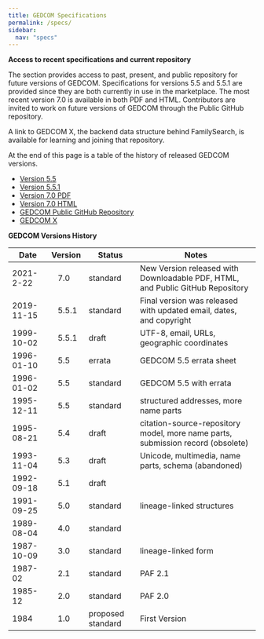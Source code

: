 ```yaml
---
title: GEDCOM Specifications
permalink: /specs/
sidebar:
  nav: "specs"
---
```

**Access to recent specifications and current repository**

The section provides access to past, present, and public repository for future versions of GEDCOM. Specifications for versions 5.5 and 5.5.1 are provided since they are both currently in use in the marketplace.  The most recent version 7.0 is available in both PDF and HTML. Contributors are invited to work on future versions of GEDCOM through the Public GitHub repository.

A link to GEDCOM X, the backend data structure behind FamilySearch, is available for learning and joining that repository.

At the end of this page is a table of the history of released GEDCOM versions.

- [Version 5.5](ged55.pdf)
- [Version 5.5.1](ged551.pdf)
- [Version 7.0 PDF]()
- [Version 7.0 HTML]()
- [GEDCOM Public GitHub Repository]()
- [GEDCOM X](http://gedcomx.org)



**GEDCOM Versions History**
<div>
<table class="Versions Table">
<thead><tr><th>Date</th><th>Version</th><th>Status</th><th>Notes</th></tr></thead>
<tbody>
<tr><td>2021-2-22</td><td>  &nbsp;&nbsp;&nbsp;7.0</td><td>standard</td><td>New Version released with Downloadable PDF, HTML, and Public GitHub Repository</td></tr>
<tr><td>2019-11-15</td><td>  &nbsp;&nbsp;&nbsp;5.5.1</td><td>standard</td><td>Final version was released with updated email, dates, and copyright</td></tr>
<tr><td>1999-10-02</td><td>  &nbsp;&nbsp;&nbsp;5.5.1</td><td>draft</td><td>UTF-8, email, URLs, geographic coordinates</td></tr>
<tr><td>1996-01-10</td><td>  &nbsp;&nbsp;&nbsp;5.5</td><td>errata</td><td>GEDCOM 5.5 errata sheet</td></tr>
<tr><td>1996-01-02</td><td>  &nbsp;&nbsp;&nbsp;5.5</td><td>standard</td><td>GEDCOM 5.5 with errata</td></tr>

<tr><td>1995-12-11</td><td>  &nbsp;&nbsp;&nbsp;5.5</td><td>standard</td><td>structured addresses, more name parts</td></tr>
<tr><td>1995-08-21</td><td>  &nbsp;&nbsp;&nbsp;5.4</td><td>draft</td><td>citation-source-repository model, more name parts, submission record (obsolete)</td></tr>
<tr><td>1993-11-04</td><td>  &nbsp;&nbsp;&nbsp;5.3</td><td>draft</td><td>Unicode, multimedia, name parts, schema (abandoned)</td></tr>
<tr><td>1992-09-18</td><td>  &nbsp;&nbsp;&nbsp;5.1</td><td>draft</td><td></td></tr>
<tr><td>1991-09-25</td><td>  &nbsp;&nbsp;&nbsp;5.0</td><td>standard</td><td>lineage-linked structures</td></tr>
<tr><td>1989-08-04</td><td>  &nbsp;&nbsp;&nbsp;4.0</td><td>standard</td><td>&nbsp;</td></tr>
<tr><td>1987-10-09</td><td>  &nbsp;&nbsp;&nbsp;3.0</td><td>standard</td><td>lineage-linked form</td></tr>
<tr><td>1987-02</td><td>  &nbsp;&nbsp;&nbsp;2.1</td><td>standard</td><td>PAF 2.1</td></tr>
<tr><td>1985-12</td><td>  &nbsp;&nbsp;&nbsp;2.0</td><td>standard</td><td>PAF 2.0</td></tr>
<tr><td>1984</td><td>  &nbsp;&nbsp;&nbsp;1.0</td><td>proposed standard</td><td>First Version</td></tr>



</tbody>
</table>
</div>
